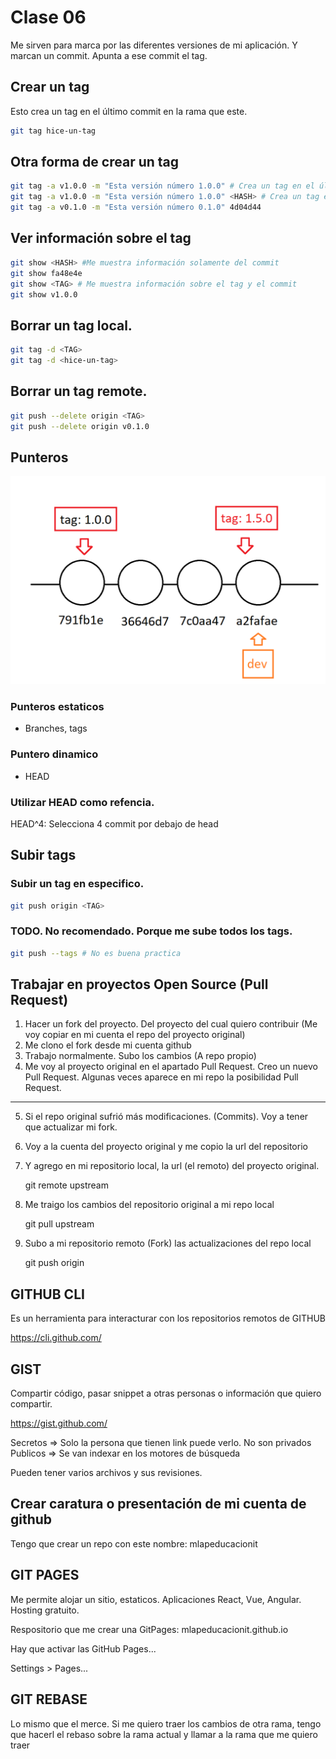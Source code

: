 # Clase 06

Me sirven para marca por las diferentes versiones de mi aplicación. Y marcan un commit. Apunta a ese commit el tag.

## Crear un tag

Esto crea un tag en el último commit en la rama que este.

```sh
git tag hice-un-tag
```

## Otra forma de crear un tag

```sh
git tag -a v1.0.0 -m "Esta versión número 1.0.0" # Crea un tag en el último commit
git tag -a v1.0.0 -m "Esta versión número 1.0.0" <HASH> # Crea un tag en el commit especificado
git tag -a v0.1.0 -m "Esta versión número 0.1.0" 4d04d44 
```

## Ver información sobre el tag

```sh
git show <HASH> #Me muestra información solamente del commit
git show fa48e4e
git show <TAG> # Me muestra información sobre el tag y el commit
git show v1.0.0 
```

## Borrar un tag local.

```sh
git tag -d <TAG>
git tag -d <hice-un-tag>
```

## Borrar un tag remote.

```sh
git push --delete origin <TAG>
git push --delete origin v0.1.0
```

## Punteros

![punteros](imgs/punteros.png)

### Punteros estaticos

* Branches, tags

### Puntero dinamico

* HEAD

### Utilizar HEAD como refencia. 

HEAD^4: Selecciona 4 commit por debajo de head

## Subir tags

### Subir un tag en especifico.

```sh
git push origin <TAG>
```

### TODO. No recomendado. Porque me sube todos los tags.

```sh
git push --tags # No es buena practica
```

## Trabajar en proyectos Open Source (Pull Request)

1. Hacer un fork del proyecto. Del proyecto del cual quiero contribuir (Me voy copiar en mi cuenta el repo del proyecto original)
2. Me clono el fork desde mi cuenta github
3. Trabajo normalmente. Subo los cambios (A repo propio)
4. Me voy al proyecto original en el apartado Pull Request. Creo un nuevo Pull Request. Algunas veces aparece en mi repo la posibilidad Pull Request.
---
5. Si el repo original sufrió más modificaciones. (Commits). Voy a tener que actualizar mi fork.
6. Voy a la cuenta del proyecto original y me copio la url del repositorio
7. Y agrego en mi repositorio local, la url (el remoto) del proyecto original.

    git remote upstream <URL-repositorio-original>

8. Me traigo los cambios del repositorio original a mi repo local

    git pull upstream <rama-que-quiero-actualizar>

9. Subo a mi repositorio remoto (Fork) las actualizaciones del repo local

    git push origin <rama-a-actualizar>

## GITHUB CLI
Es un herramienta para interacturar con los repositorios remotos de GITHUB

<https://cli.github.com/>


## GIST
Compartir código, pasar snippet a otras personas o información que quiero compartir.

<https://gist.github.com/>

Secretos => Solo la persona que tienen link puede verlo. No son privados
Publicos => Se van indexar en los motores de búsqueda

Pueden tener varios archivos y sus revisiones.


## Crear caratura o presentación de mi cuenta de github

Tengo que crear un repo con este nombre: mlapeducacionit

## GIT PAGES
Me permite alojar un sitio, estaticos. Aplicaciones React, Vue, Angular.
Hosting gratuito.

Respositorio que me crear una GitPages: mlapeducacionit.github.io

Hay que activar las GitHub Pages... 

Settings > Pages...

## GIT REBASE
Lo mismo que el merce. Si me quiero traer los cambios de otra rama, tengo que hacerl el rebaso sobre la rama actual y llamar a la rama que me quiero traer

